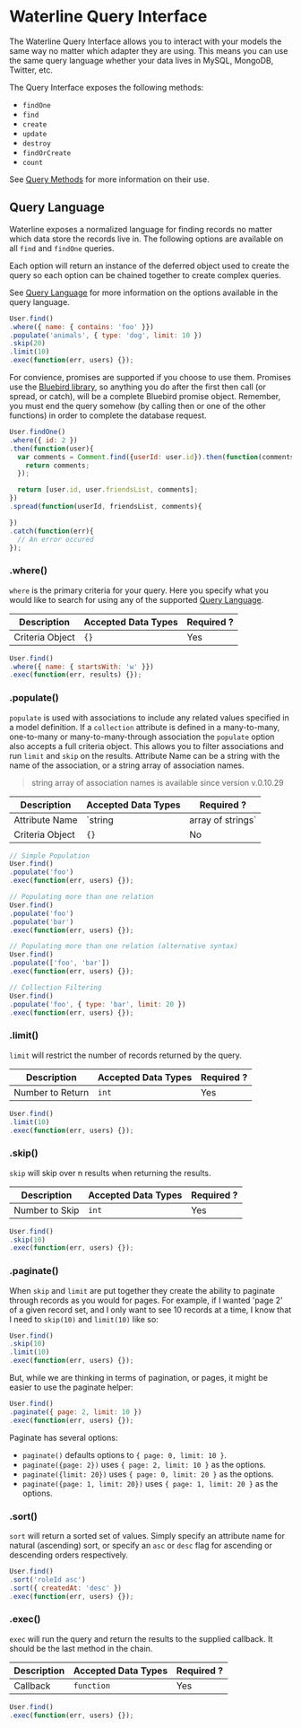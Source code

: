 # Waterline Query Interface

The Waterline Query Interface allows you to interact with your models the same way no matter which
adapter they are using. This means you can use the same query language whether your data lives in
MySQL, MongoDB, Twitter, etc.

The Query Interface exposes the following methods:

* `findOne`
* `find`
* `create`
* `update`
* `destroy`
* `findOrCreate`
* `count`

See [Query Methods](query-methods.md) for more information on their use.

## Query Language

Waterline exposes a normalized language for finding records no matter which data store the records
live in. The following options are available on all `find` and `findOne` queries.

Each option will return an instance of the deferred object used to create the query so each option
can be chained together to create complex queries.

See [Query Language](query-language.md) for more information on the options available in the
query language.

```javascript
User.find()
.where({ name: { contains: 'foo' }})
.populate('animals', { type: 'dog', limit: 10 })
.skip(20)
.limit(10)
.exec(function(err, users) {});
```

For convience, promises are supported if you choose to use them. Promises use the [Bluebird library](https://github.com/petkaantonov/bluebird),
so anything you do after the first then call (or spread, or catch), will be a complete Bluebird promise
object. Remember, you must end the query somehow (by calling then or one of the other functions)
in order to complete the database request.

```javascript
User.findOne()
.where({ id: 2 })
.then(function(user){
  var comments = Comment.find({userId: user.id}).then(function(comments){
    return comments;
  });

  return [user.id, user.friendsList, comments];
})
.spread(function(userId, friendsList, comments){

})
.catch(function(err){
  // An error occured
});
```

### .where()

`where` is the primary criteria for your query. Here you specify what you would like to search for
using any of the supported [Query Language](query-language.md).

|     Description     | Accepted Data Types | Required ? |
|---------------------|---------------------|------------|
|  Criteria Object    |      `{}`           | Yes        |


```javascript
User.find()
.where({ name: { startsWith: 'w' }})
.exec(function(err, results) {});
```

### .populate()

`populate` is used with associations to include any related values specified in a model definition.
If a `collection` attribute is defined in a many-to-many, one-to-many or many-to-many-through
association the `populate` option also accepts a full criteria object. This allows you
to filter associations and run `limit` and `skip` on the results. Attribute Name can be a string with the name of the association, or a string array of association names.
> string array of association names is available since version v.0.10.29

|     Description     | Accepted Data Types | Required ? |
|---------------------|---------------------|------------|
|  Attribute Name     |      `string|array of strings`       | Yes        |
|  Criteria Object    |      `{}`           | No         |

```javascript
// Simple Population
User.find()
.populate('foo')
.exec(function(err, users) {});
```

```javascript
// Populating more than one relation
User.find()
.populate('foo')
.populate('bar')
.exec(function(err, users) {});
```

```javascript
// Populating more than one relation (alternative syntax)
User.find()
.populate(['foo', 'bar'])
.exec(function(err, users) {});
```

```javascript
// Collection Filtering
User.find()
.populate('foo', { type: 'bar', limit: 20 })
.exec(function(err, users) {});
```

### .limit()

`limit` will restrict the number of records returned by the query.

|     Description     | Accepted Data Types | Required ? |
|---------------------|---------------------|------------|
|  Number to Return   |      `int`          | Yes        |

```javascript
User.find()
.limit(10)
.exec(function(err, users) {});
```

### .skip()

`skip` will skip over n results when returning the results.

|     Description     | Accepted Data Types | Required ? |
|---------------------|---------------------|------------|
|  Number to Skip     |      `int`          | Yes        |

```javascript
User.find()
.skip(10)
.exec(function(err, users) {});
```

### .paginate()

When `skip` and `limit` are put together they create the ability to paginate through records as you
would for pages. For example, if I wanted 'page 2' of a given record set, and I only want to see 10
records at a time, I know that I need to `skip(10)` and `limit(10)` like so:

```javascript
User.find()
.skip(10)
.limit(10)
.exec(function(err, users) {});
```

But, while we are thinking in terms of pagination, or pages, it might be easier to use the
paginate helper:

```javascript
User.find()
.paginate({ page: 2, limit: 10 })
.exec(function(err, users) {});
```

Paginate has several options:

* `paginate()` defaults options to `{ page: 0, limit: 10 }`.
* `paginate({page: 2})` uses `{ page: 2, limit: 10 }` as the options.
* `paginate({limit: 20})` uses `{ page: 0, limit: 20 }` as the options.
* `paginate({page: 1, limit: 20})` uses `{ page: 1, limit: 20 }` as the options.

### .sort()

`sort` will return a sorted set of values. Simply specify an attribute name for natural (ascending)
sort, or specify an `asc` or `desc` flag for ascending or descending orders respectively.

```javascript
User.find()
.sort('roleId asc')
.sort({ createdAt: 'desc' })
.exec(function(err, users) {});
```

### .exec()

`exec` will run the query and return the results to the supplied callback. It should be the last
method in the chain.

|     Description     | Accepted Data Types | Required ? |
|---------------------|---------------------|------------|
|  Callback           |      `function`     | Yes        |

```javascript
User.find()
.exec(function(err, users) {});
```
